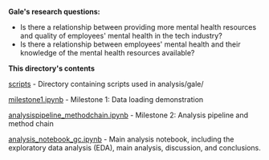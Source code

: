 **Gale's research questions:**
- Is there a relationship between providing more mental health resources and quality of employees' mental health in the tech industry?
- Is there a relationship between employees' mental health and their knowledge of the mental health resources available?

**This directory's contents**

[scripts](scripts/) - Directory containing scripts used in analysis/gale/

[milestone1.ipynb](milestone1.ipynb) - Milestone 1: Data loading demonstration

[analysispipeline_methodchain.ipynb](analysispipeline_methodchain.ipynb) - Milestone 2: Analysis pipeline and method chain

[analysis_notebook_gc.ipynb](analysis_notebook_gc.ipynb) - Main analysis notebook, including the exploratory data analysis (EDA), main analysis, discussion, and conclusions.